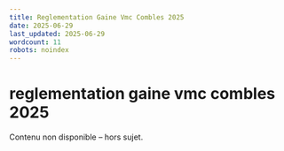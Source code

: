 ```yaml
---
title: Reglementation Gaine Vmc Combles 2025
date: 2025-06-29
last_updated: 2025-06-29
wordcount: 11
robots: noindex
---
```


# reglementation gaine vmc combles 2025

Contenu non disponible – hors sujet.